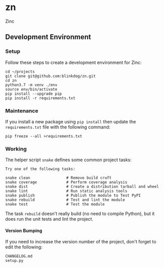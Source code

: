 # zn
Zinc

## Development Environment

### Setup
Follow these steps to create a development environment for Zinc:

    cd ~/projects
    git clone git@github.com:blinkdog/zn.git
    cd zn
    python3.7 -m venv ./env
    source env/bin/activate
    pip install --upgrade pip
    pip install -r requirements.txt

### Maintenance
If you install a new package using `pip install` then update the
`requirements.txt` file with the following command:

    pip freeze --all >requirements.txt

### Working
The helper script `snake` defines some common project tasks:

    Try one of the following tasks:

    snake clean                # Remove build cruft
    snake coverage             # Perform coverage analysis
    snake dist                 # Create a distribution tarball and wheel
    snake lint                 # Run static analysis tools
    snake publish              # Publish the module to Test PyPI
    snake rebuild              # Test and lint the module
    snake test                 # Test the module

The task `rebuild` doesn't really build (no need to compile Python),
but it does run the unit tests and lint the project.

#### Version Bumping
If you need to increase the version number of the project, don't
forget to edit the following:

    CHANGELOG.md
    setup.py
